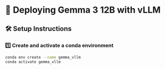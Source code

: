 # 🚀 Deploying Gemma 3 12B with vLLM

## 🛠️ Setup Instructions

### 1️⃣ Create and activate a conda environment
```bash
conda env create --name gemma_vllm
conda activate gemma_vllm
